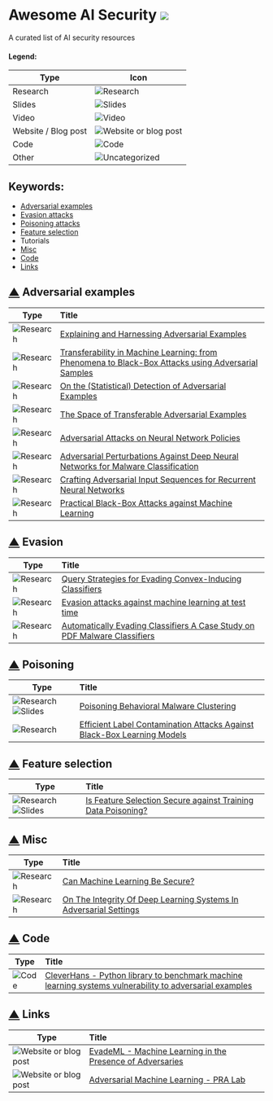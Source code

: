 # Awesome AI Security ![](https://cdn3.iconfinder.com/data/icons/developperss/PNG/Star.png)
A curated list of AI security resources
    
[research]: https://cdn4.iconfinder.com/data/icons/48-bubbles/48/12.File-32.png "Research"
[slides]: https://cdn3.iconfinder.com/data/icons/tango-icon-library/48/x-office-presentation-32.png "Slides"
[video]: https://cdn2.iconfinder.com/data/icons/snipicons/500/video-32.png "Video"
[web]: https://cdn3.iconfinder.com/data/icons/tango-icon-library/48/internet-web-browser-32.png "Website or blog post"
[code]: https://cdn2.iconfinder.com/data/icons/snipicons/500/application-code-32.png "Code"
[other]: https://cdn3.iconfinder.com/data/icons/tango-icon-library/48/emblem-symbolic-link-32.png "Uncategorized"

#### Legend:
|Type| Icon|
|---|---|
| Research  | ![][research]|
| Slides  | ![][slides] |
| Video | ![][video]  |
| Website / Blog post  | ![][web]  |
| Code  | ![][code]|
| Other  | ![][other]|

## Keywords:
- [Adversarial examples](#-adversarial-examples)
- [Evasion attacks](#-evasion)
- [Poisoning attacks](#-poisoning)
- [Feature selection](#-feature-selection)
- Tutorials
- [Misc](#-misc)
- [Code](#-code)
- [Links](#-links)
## [▲](#keywords) Adversarial examples
|Type|Title|
|---|:---|
|![][research]  | [Explaining and Harnessing Adversarial Examples](https://arxiv.org/abs/1412.6572)  |
| ![][research]  | [Transferability in Machine Learning: from Phenomena to Black-Box Attacks using Adversarial Samples](https://arxiv.org/abs/1605.07277)  |
|![][research] |[On the (Statistical) Detection of Adversarial Examples](https://arxiv.org/abs/1702.06280)|
|![][research] |[The Space of Transferable Adversarial Examples](https://arxiv.org/abs/1704.03453)|
|![][research] |[Adversarial Attacks on Neural Network Policies](http://rll.berkeley.edu/adversarial/)|
|![][research] |[Adversarial Perturbations Against Deep Neural Networks for Malware Classification](https://arxiv.org/abs/1606.04435)|
|![][research] |[Crafting Adversarial Input Sequences for Recurrent Neural Networks](https://arxiv.org/abs/1604.08275)|
|![][research]|[Practical Black-Box Attacks against Machine Learning](https://arxiv.org/abs/1602.02697)|

## [▲](#keywords) Evasion
|Type|Title|
|---|:---|
|![][research]|[Query Strategies for Evading Convex-Inducing Classifiers](https://people.eecs.berkeley.edu/~adj/publications/paper-files/1007-0484v1.pdf)|
|![][research]|[Evasion attacks against machine learning at test time](https://pralab.diee.unica.it/sites/default/files/Biggio13-ecml.pdf)|
|![][research]|[Automatically Evading Classifiers A Case Study on PDF Malware Classifiers](http://evademl.org/docs/evademl.pdf)|

## [▲](#keywords) Poisoning
|Type|Title|
|---|:---|
|![][research] ![][slides]|[Poisoning Behavioral Malware Clustering](http://pralab.diee.unica.it/en/node/1121)|
|![][research]|[Efficient Label Contamination Attacks Against Black-Box Learning Models](https://www.ijcai.org/proceedings/2017/0551.pdf)|

## [▲](#keywords) Feature selection
|Type|Title|
|---|:---|
|![][research] ![][slides]|[Is Feature Selection Secure against Training Data Poisoning?](https://pralab.diee.unica.it/en/node/1191)|

## [▲](#keywords) Misc
|Type|Title|
|---|:---|
|![][research] |[Can Machine Learning Be Secure?](https://people.eecs.berkeley.edu/~adj/publications/paper-files/asiaccs06.pdf)|
|![][research]|[On The Integrity Of Deep Learning Systems In Adversarial Settings](https://etda.libraries.psu.edu/catalog/28680)|

## [▲](#keywords) Code
|Type|Title|
|---|:---|
|![][code]|[CleverHans - Python library to benchmark machine learning systems vulnerability to adversarial examples](https://github.com/tensorflow/cleverhans)|

## [▲](#keywords) Links
|Type|Title|
|---|:---|
|![][web]|[EvadeML - Machine Learning in the Presence of Adversaries](http://evademl.org/)|
|![][web]|[Adversarial Machine Learning - PRA Lab](https://pralab.diee.unica.it/en/AdversarialMachineLearning)|
